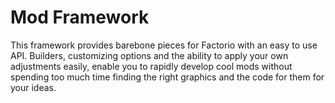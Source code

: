 # Mod Framework

This framework provides barebone pieces for Factorio with an easy to use API. Builders, customizing options and the
ability to apply your own adjustments easily, enable you to rapidly develop cool mods without spending too much time
finding the right graphics and the code for them for your ideas.